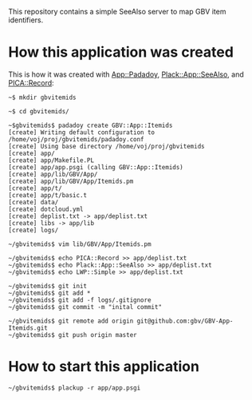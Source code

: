 This repository contains a simple SeeAlso server to map GBV item identifiers.

# How this application was created

This is how it was created with 
[App::Padadoy](http://search.cpan.org/perldoc?App::Padadoy),
[Plack::App::SeeAlso](http://search.cpan.org/perldoc?PICA::Record), and
[PICA::Record](http://search.cpan.org/perldoc?PICA::Record):

    ~$ mkdir gbvitemids

    ~$ cd gbvitemids/

    ~$gbvitemids$ padadoy create GBV::App::Itemids
    [create] Writing default configuration to /home/voj/proj/gbvitemids/padadoy.conf
    [create] Using base directory /home/voj/proj/gbvitemids
    [create] app/
    [create] app/Makefile.PL
    [create] app/app.psgi (calling GBV::App::Itemids)
    [create] app/lib/GBV/App/
    [create] app/lib/GBV/App/Itemids.pm
    [create] app/t/
    [create] app/t/basic.t
    [create] data/
    [create] dotcloud.yml
    [create] deplist.txt -> app/deplist.txt
    [create] libs -> app/lib
    [create] logs/

    ~/gbvitemids$ vim lib/GBV/App/Itemids.pm
 
    ~/gbvitemids$ echo PICA::Record >> app/deplist.txt
    ~/gbvitemids$ echo Plack::App::SeeAlso >> app/deplist.txt
    ~/gbvitemids$ echo LWP::Simple >> app/deplist.txt

    ~/gbvitemids$ git init
    ~/gbvitemids$ git add * 
    ~/gbvitemids$ git add -f logs/.gitignore 
    ~/gbvitemids$ git commit -m "inital commit" 

    ~/gbvitemids$ git remote add origin git@github.com:gbv/GBV-App-Itemids.git
    ~/gbvitemids$ git push origin master

# How to start this application

    ~/gbvitemids$ plackup -r app/app.psgi 

